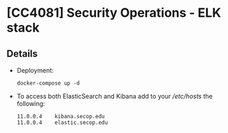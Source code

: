 # [CC4081] Security Operations - ELK stack

## Details
* Deployment:
    ```shell
    docker-compose up -d
    ```
* To access both ElasticSearch and Kibana add to your */etc/hosts* the following:
    ```shell
    11.0.0.4	kibana.secop.edu
    11.0.0.4	elastic.secop.edu
    ```




